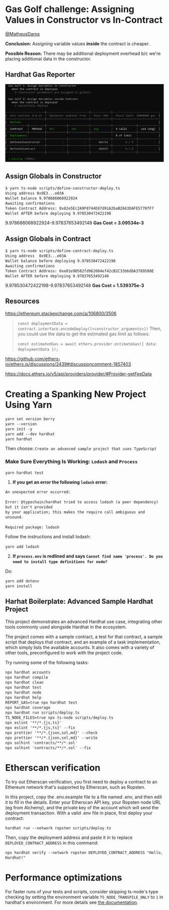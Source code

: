 # Gas Golf challenge: Assigning Values in Constructor vs In-Contract

[@MatheusDaros](https://github.com/MatheusDaros) 

**Conclusion:** Assigning variable values **inside** the contract is cheaper.

**Possible Reason:** There may be additional deployment overhead b/c we're placing additional data in the constructor.

## Hardhat Gas Reporter
![Gas Reporter](https://github.com/codesport/gasgolf/blob/master/images/define-globals-gas-cost.png?raw=true)

## Assign Globals in Constructor
```
$ yarn ts-node scripts/define-constructor-deploy.ts
Using address 0x9E3...e03A
Wallet balance 9.978686068922924
Awaiting confirmations
Token Contract Address: 0x82e5Ec2A9F8744E87d91A2baB2663DAFE5770fF7
Wallet AFTER before deploying 9.978530472422198
```
9.978686068922924-9.97837653492148
**Gas Cost = 3.09534e-3**



## Assign Globals in Contract
```
$ yarn ts-node scripts/define-contract-deploy.ts
Using address  0x9E3...e03A
Wallet balance before deploying 9.978530472422198
Awaiting confirmations
Token Contract Address: 0xe01e9D582fd962084ef42cB2C33b6dDA3789588E
Wallet AFTER before deploying 9.97837653492148
```
9.978530472422198-9.97837653492148
**Gas Cost = 1.539375e-3**

## Resources

https://ethereum.stackexchange.com/a/106800/3506

> `const deploymentData = contract.interface.encodeDeploy([<constructor_arguments>])`
> Then, you could use the data to get the estimated gas limit as follows:
> 
> `const estimatedGas = await ethers.provider.estimateGas({ data: deploymentData });`

https://github.com/ethers-io/ethers.js/discussions/2439#discussioncomment-1857403

https://docs.ethers.io/v5/api/providers/provider/#Provider-getFeeData




# Creating a Spanking New Project Using Yarn

```
yarn set version berry
yarn --version
yarn init -y
yarn add --dev hardhat
yarn hardhat
```
Then choose: `Create an advanced sample project that uses TypeScript`

### Make Sure Everything Is Working: `Lodash` and `Process`

`yarn hardhat test`



1. **If you get an error the following `lodash` error:** 

```
An unexpected error occurred:

Error: @typechain/hardhat tried to access lodash (a peer dependency) but it isn't provided 
by your application; this makes the require call ambiguous and unsound.

Required package: lodash
```

Follow the instructions and install lodash:

`yarn add lodash`


2. **If `process.env` is redlined and says `Cannot find name 'process'. Do you need to install type definitions for node?`** 

Do: 

```
yarn add dotenv
yarn install
```


## Harhat Boilerplate: Advanced Sample Hardhat Project

This project demonstrates an advanced Hardhat use case, integrating other tools commonly used alongside Hardhat in the ecosystem.

The project comes with a sample contract, a test for that contract, a sample script that deploys that contract, and an example of a task implementation, which simply lists the available accounts. It also comes with a variety of other tools, preconfigured to work with the project code.

Try running some of the following tasks:

```shell
npx hardhat accounts
npx hardhat compile
npx hardhat clean
npx hardhat test
npx hardhat node
npx hardhat help
REPORT_GAS=true npx hardhat test
npx hardhat coverage
npx hardhat run scripts/deploy.ts
TS_NODE_FILES=true npx ts-node scripts/deploy.ts
npx eslint '**/*.{js,ts}'
npx eslint '**/*.{js,ts}' --fix
npx prettier '**/*.{json,sol,md}' --check
npx prettier '**/*.{json,sol,md}' --write
npx solhint 'contracts/**/*.sol'
npx solhint 'contracts/**/*.sol' --fix
```

# Etherscan verification

To try out Etherscan verification, you first need to deploy a contract to an Ethereum network that's supported by Etherscan, such as Ropsten.

In this project, copy the .env.example file to a file named .env, and then edit it to fill in the details. Enter your Etherscan API key, your Ropsten node URL (eg from Alchemy), and the private key of the account which will send the deployment transaction. With a valid .env file in place, first deploy your contract:

```shell
hardhat run --network ropsten scripts/deploy.ts
```

Then, copy the deployment address and paste it in to replace `DEPLOYED_CONTRACT_ADDRESS` in this command:

```shell
npx hardhat verify --network ropsten DEPLOYED_CONTRACT_ADDRESS "Hello, Hardhat!"
```

# Performance optimizations

For faster runs of your tests and scripts, consider skipping ts-node's type checking by setting the environment variable `TS_NODE_TRANSPILE_ONLY` to `1` in hardhat's environment. For more details see [the documentation](https://hardhat.org/guides/typescript.html#performance-optimizations).

